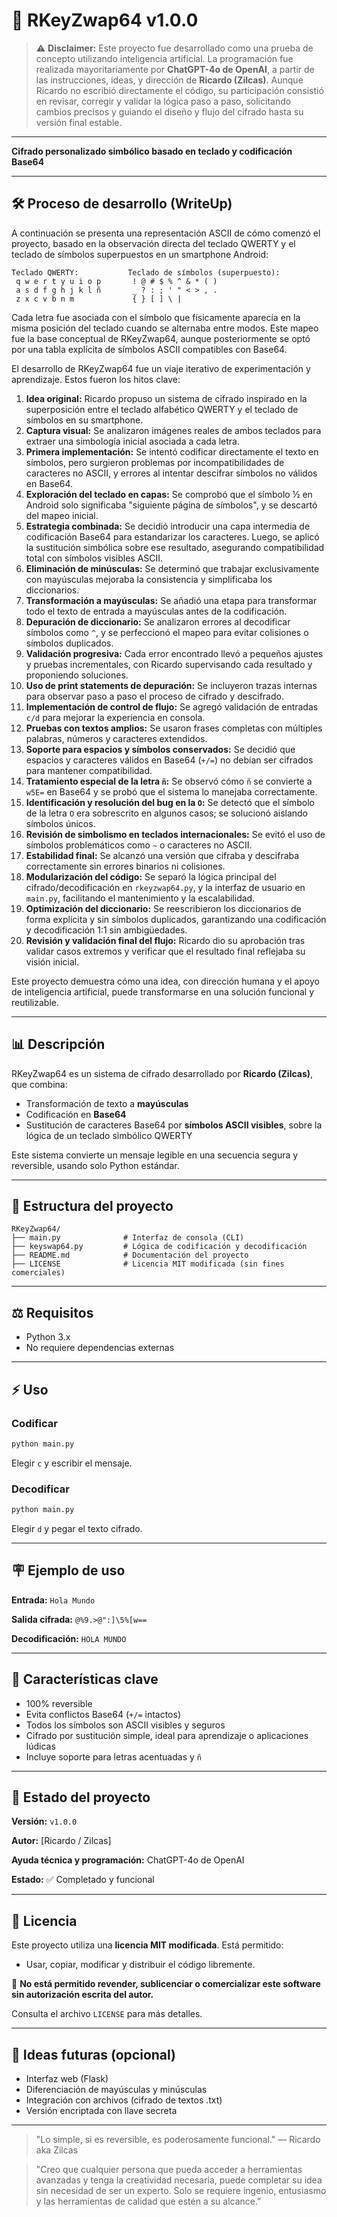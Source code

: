 # 🔐 RKeyZwap64 v1.0.0

> ⚠️ **Disclaimer:** Este proyecto fue desarrollado como una prueba de concepto utilizando inteligencia artificial. La programación fue realizada mayoritariamente por **ChatGPT-4o de OpenAI**, a partir de las instrucciones, ideas, y dirección de **Ricardo (Zilcas)**. Aunque Ricardo no escribió directamente el código, su participación consistió en revisar, corregir y validar la lógica paso a paso, solicitando cambios precisos y guiando el diseño y flujo del cifrado hasta su versión final estable.

---

**Cifrado personalizado simbólico basado en teclado y codificación Base64**

---

## 🛠️ Proceso de desarrollo (WriteUp)

A continuación se presenta una representación ASCII de cómo comenzó el proyecto, basado en la observación directa del teclado QWERTY y el teclado de símbolos superpuestos en un smartphone Android:

```
Teclado QWERTY:           Teclado de símbolos (superpuesto):
 q w e r t y u i o p       ! @ # $ % ^ & * ( )
 a s d f g h j k l ñ       _ ? : ; ' " < > , .
 z x c v b n m             { } [ ] \ |         
```

Cada letra fue asociada con el símbolo que físicamente aparecía en la misma posición del teclado cuando se alternaba entre modos. Este mapeo fue la base conceptual de RKeyZwap64, aunque posteriormente se optó por una tabla explícita de símbolos ASCII compatibles con Base64.

El desarrollo de RKeyZwap64 fue un viaje iterativo de experimentación y aprendizaje. Estos fueron los hitos clave:

1. **Idea original:** Ricardo propuso un sistema de cifrado inspirado en la superposición entre el teclado alfabético QWERTY y el teclado de símbolos en su smartphone.
2. **Captura visual:** Se analizaron imágenes reales de ambos teclados para extraer una simbología inicial asociada a cada letra.
3. **Primera implementación:** Se intentó codificar directamente el texto en símbolos, pero surgieron problemas por incompatibilidades de caracteres no ASCII, y errores al intentar descifrar símbolos no válidos en Base64.
4. **Exploración del teclado en capas:** Se comprobó que el símbolo ½ en Android solo significaba "siguiente página de símbolos", y se descartó del mapeo inicial.
5. **Estrategia combinada:** Se decidió introducir una capa intermedia de codificación Base64 para estandarizar los caracteres. Luego, se aplicó la sustitución simbólica sobre ese resultado, asegurando compatibilidad total con símbolos visibles ASCII.
6. **Eliminación de minúsculas:** Se determinó que trabajar exclusivamente con mayúsculas mejoraba la consistencia y simplificaba los diccionarios.
7. **Transformación a mayúsculas:** Se añadió una etapa para transformar todo el texto de entrada a mayúsculas antes de la codificación.
8. **Depuración de diccionario:** Se analizaron errores al decodificar símbolos como `^`, y se perfeccionó el mapeo para evitar colisiones o símbolos duplicados.
9. **Validación progresiva:** Cada error encontrado llevó a pequeños ajustes y pruebas incrementales, con Ricardo supervisando cada resultado y proponiendo soluciones.
10. **Uso de print statements de depuración:** Se incluyeron trazas internas para observar paso a paso el proceso de cifrado y descifrado.
11. **Implementación de control de flujo:** Se agregó validación de entradas `c/d` para mejorar la experiencia en consola.
12. **Pruebas con textos amplios:** Se usaron frases completas con múltiples palabras, números y caracteres extendidos.
13. **Soporte para espacios y símbolos conservados:** Se decidió que espacios y caracteres válidos en Base64 (`+/=`) no debían ser cifrados para mantener compatibilidad.
14. **Tratamiento especial de la letra `ñ`:** Se observó cómo `ñ` se convierte a `w5E=` en Base64 y se probó que el sistema lo manejaba correctamente.
15. **Identificación y resolución del bug en la `O`:** Se detectó que el símbolo de la letra `O` era sobrescrito en algunos casos; se solucionó aislando símbolos únicos.
16. **Revisión de simbolismo en teclados internacionales:** Se evitó el uso de símbolos problemáticos como `~` o caracteres no ASCII.
17. **Estabilidad final:** Se alcanzó una versión que cifraba y descifraba correctamente sin errores binarios ni colisiones.
18. **Modularización del código:** Se separó la lógica principal del cifrado/decodificación en `rkeyzwap64.py`, y la interfaz de usuario en `main.py`, facilitando el mantenimiento y la escalabilidad.
19. **Optimización del diccionario:** Se reescribieron los diccionarios de forma explícita y sin símbolos duplicados, garantizando una codificación y decodificación 1:1 sin ambigüedades.
20. **Revisión y validación final del flujo:** Ricardo dio su aprobación tras validar casos extremos y verificar que el resultado final reflejaba su visión inicial.

Este proyecto demuestra cómo una idea, con dirección humana y el apoyo de inteligencia artificial, puede transformarse en una solución funcional y reutilizable.

---

## 📊 Descripción

RKeyZwap64 es un sistema de cifrado desarrollado por **Ricardo (Zilcas)**, que combina:

- Transformación de texto a **mayúsculas**
- Codificación en **Base64**
- Sustitución de caracteres Base64 por **símbolos ASCII visibles**, sobre la lógica de un teclado simbólico QWERTY

Este sistema convierte un mensaje legible en una secuencia segura y reversible, usando solo Python estándar.

---

## 🔧 Estructura del proyecto

```
RKeyZwap64/
├── main.py              # Interfaz de consola (CLI)
├── keyswap64.py         # Lógica de codificación y decodificación
├── README.md            # Documentación del proyecto
├── LICENSE              # Licencia MIT modificada (sin fines comerciales)
```

---

## ⚖️ Requisitos

- Python 3.x
- No requiere dependencias externas

---

## ⚡ Uso

### Codificar

```bash
python main.py
```

Elegir `c` y escribir el mensaje.

### Decodificar

```bash
python main.py
```

Elegir `d` y pegar el texto cifrado.

---

## 🪧 Ejemplo de uso

**Entrada:** `Hola Mundo`

**Salida cifrada:** `@%9.>@":]\5%[w==`

**Decodificación:** `HOLA MUNDO`

---

## 🌟 Características clave

- 100% reversible
- Evita conflictos Base64 (`+/=` intactos)
- Todos los símbolos son ASCII visibles y seguros
- Cifrado por sustitución simple, ideal para aprendizaje o aplicaciones lúdicas
- Incluye soporte para letras acentuadas y `ñ`

---

## 🚀 Estado del proyecto

**Versión:** `v1.0.0`

**Autor:** [Ricardo / Zilcas]

**Ayuda técnica y programación:** ChatGPT-4o de OpenAI

**Estado:** ✅ Completado y funcional

---

## 🚨 Licencia

Este proyecto utiliza una **licencia MIT modificada**. Está permitido:

- Usar, copiar, modificar y distribuir el código libremente.

🚫 **No está permitido revender, sublicenciar o comercializar este software sin autorización escrita del autor.**

Consulta el archivo `LICENSE` para más detalles.

---

## 🚀 Ideas futuras (opcional)

- Interfaz web (Flask)
- Diferenciación de mayúsculas y minúsculas
- Integración con archivos (cifrado de textos .txt)
- Versión encriptada con llave secreta

---

> "Lo simple, si es reversible, es poderosamente funcional."
> — Ricardo aka Zilcas

> "Creo que cualquier persona que pueda acceder a herramientas avanzadas y tenga la creatividad necesaria, puede completar su idea sin necesidad de ser un experto. Solo se requiere ingenio, entusiasmo y las herramientas de calidad que estén a su alcance."
